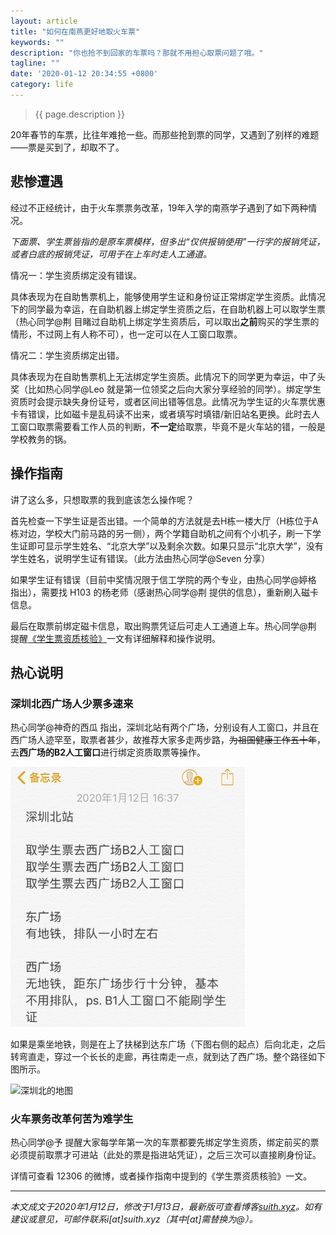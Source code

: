 ```yaml
---
layout: article
title: "如何在南燕更好地取火车票"
keywords: ""
description: "你也抢不到回家的车票吗？那就不用担心取票问题了哦。"
tagline: ""
date: '2020-01-12 20:34:55 +0800'
category: life
---
```

> {{ page.description }}

20年春节的车票，比往年难抢一些。而那些抢到票的同学，又遇到了别样的难题——票是买到了，却取不了。

## 悲惨遭遇

经过不正经统计，由于火车票票务改革，19年入学的南燕学子遇到了如下两种情况。

*下面票、学生票皆指的是原车票模样，但多出“仅供报销使用”一行字的报销凭证，或者白底的报销凭证，可用于在上车时走人工通道。*

情况一：学生资质绑定没有错误。

具体表现为在自助售票机上，能够使用学生证和身份证正常绑定学生资质。此情况下的同学最为幸运，在自助机器上绑定学生资质之后，在自助机器上可以取学生票（热心同学@荆 目睹过自助机上绑定学生资质后，可以取出**之前**购买的学生票的情形，不过网上有人称不可），也一定可以在人工窗口取票。

情况二：学生资质绑定出错。

具体表现为在自助售票机上无法绑定学生资质。此情况下的同学更为幸运，中了头奖（比如热心同学@Leo 就是第一位领奖之后向大家分享经验的同学）。绑定学生资质时会提示缺失身份证号，或者区间出错等信息。此情况为学生证的火车票优惠卡有错误，比如磁卡是乱码读不出来，或者填写时填错/新旧站名更换。此时去人工窗口取票需要看工作人员的判断，**不一定**给取票，毕竟不是火车站的错，一般是学校教务的锅。

## 操作指南

讲了这么多，只想取票的我到底该怎么操作呢？

首先检查一下学生证是否出错。一个简单的方法就是去H栋一楼大厅（H栋位于A栋对边，学校大门前马路的另一侧），两个学籍自助机之间有个小机子，刷一下学生证即可显示学生姓名、“北京大学”以及剩余次数。如果只显示“北京大学”，没有学生姓名，说明学生证有错误。（此方法由热心同学@Seven 分享）

如果学生证有错误（目前中奖情况限于信工学院的两个专业，由热心同学@婷格 指出），需要找 H103 的杨老师（感谢热心同学@荆 提供的信息），重新刷入磁卡信息。

最后在取票前绑定磁卡信息，取出购票凭证后可走人工通道上车。热心同学@荆 提醒[《学生票资质核验》](https://mp.weixin.qq.com/s/_ODExgXs_8eAXnNiKN31Wg)一文有详细解释和操作说明。



## 热心说明

### 深圳北西广场人少票多速来

热心同学@神奇的西瓜 指出，深圳北站有两个广场，分别设有人工窗口，并且在西广场人迹罕至，取票者甚少，故推荐大家多走两步路，~~为祖国健康工作五十年~~，去**西广场的B2人工窗口**进行绑定资质取票等操作。

<img src="../assets/images/shenzhenbei-advices.png" alt="神奇的西瓜推荐西广场的B2人工窗口" style="zoom:50%;" />

如果是乘坐地铁，则是在上了扶梯到达东广场（下图右侧的起点）后向北走，之后转弯直走，穿过一个长长的走廊，再往南走一点，就到达了西广场。整个路径如下图所示。

![深圳北的地图]({{"/assets/images/shenzhenbei-map.png"}})



### 火车票务改革何苦为难学生

热心同学@予 提醒大家每学年第一次的车票都要先绑定学生资质，绑定前买的票必须提前取票才可进站（此处的票是指进站凭证），之后三次可以直接刷身份证。

详情可查看 12306 的微博，或者操作指南中提到的《学生票资质核验》一文。

---

*本文成文于2020年1月12日，修改于1月13日，最新版可查看博客[suith.xyz](https://suith.xyz)。如有建议或意见，可邮件联系i[at]suith.xyz（其中[at]需替换为@）。*